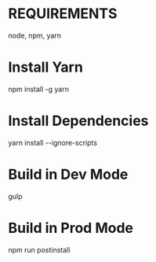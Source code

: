 # REQUIREMENTS
node, npm, yarn

# Install Yarn
npm install -g yarn

# Install Dependencies
yarn install --ignore-scripts

# Build in Dev Mode
gulp

# Build in Prod Mode
npm run postinstall
